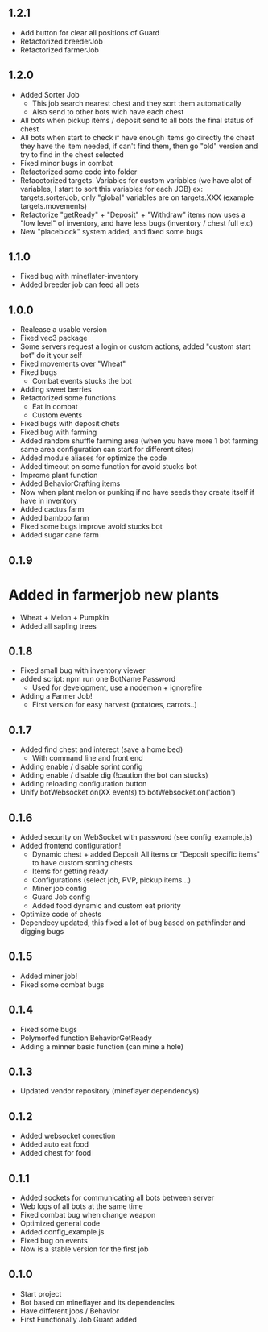 ## 1.2.1
* Add button for clear all positions of Guard
* Refactorized breederJob
* Refactorized farmerJob
## 1.2.0
* Added Sorter Job
  * This job search nearest chest and they sort them automatically
  * Also send to other bots wich have each chest
* All bots when pickup items / deposit send to all bots the final status of chest
* All bots when start to check if have enough items go directly the chest they have the item needed, if can't find them, then go "old" version and try to find in the chest selected
* Fixed minor bugs in combat
* Refactorized some code into folder
* Refacotorized targets. Variables for custom variables (we have alot of variables, I start to sort this variables for each JOB) ex: targets.sorterJob, only "global" variables are on targets.XXX (example targets.movements)
* Refactorize "getReady" + "Deposit" + "Withdraw" items now uses a "low level" of inventory, and have less bugs (inventory / chest full etc)
* New "placeblock" system added, and fixed some bugs

## 1.1.0
* Fixed bug with mineflater-inventory
* Added breeder job can feed all pets
## 1.0.0
* Realease a usable version
* Fixed vec3 package
* Some servers request a login or custom actions, added "custom start bot" do it your self
* Fixed movements over "Wheat"
* Fixed bugs
  * Combat events stucks the bot
* Adding sweet berries
* Refactorized some functions
  * Eat in combat
  * Custom events
* Fixed bugs with deposit chets
* Fixed bug with farming
* Added random shuffle farming area (when you have more 1 bot farming same area configuration can start for different sites)
* Added module aliases for optimize the code
* Added timeout on some function for avoid stucks bot
* Improme plant function
* Added BehaviorCrafting items
* Now when plant melon or punking if no have seeds they create itself if have in inventory
* Added cactus farm
* Added bamboo farm
* Fixed some bugs improve avoid stucks bot
* Added sugar cane farm


## 0.1.9
# Added in farmerjob new plants
  * Wheat + Melon + Pumpkin
  * Added all sapling trees
## 0.1.8
* Fixed small bug with inventory viewer
* added script: npm run one BotName Password
  * Used for development, use a nodemon + ignorefire
* Adding a Farmer Job!
  * First version for easy harvest (potatoes, carrots..)
## 0.1.7
* Added find chest and interect (save a home bed)
  * With command line and front end
* Adding enable / disable sprint config
* Adding enable / disable dig (!caution the bot can stucks)
* Adding reloading configuration button
* Unify botWebsocket.on(XX events) to botWebsocket.on('action')
## 0.1.6
* Added security on WebSocket with password (see config_example.js)
* Added frontend configuration!
  * Dynamic chest + added Deposit All items or "Deposit specific items" to have custom sorting chests
  * Items for getting ready
  * Configurations (select job, PVP, pickup items...)
  * Miner job config
  * Guard Job config
  * Added food dynamic and custom eat priority
* Optimize code of chests
* Dependecy updated, this fixed a lot of bug based on pathfinder and digging bugs
## 0.1.5
* Added miner job!
* Fixed some combat bugs
## 0.1.4
* Fixed some bugs
* Polymorfed function BehaviorGetReady
* Adding a minner basic function (can mine a hole)
## 0.1.3
* Updated vendor repository (mineflayer dependencys)
## 0.1.2
* Added websocket conection
* Added auto eat food
* Added chest for food
## 0.1.1
* Added sockets for communicating all bots between server
* Web logs of all bots at the same time
* Fixed combat bug when change weapon
* Optimized general code
* Added config_example.js
* Fixed bug on events
* Now is a stable version for the first job
## 0.1.0
* Start project
* Bot based on mineflayer and its dependencies
* Have different jobs / Behavior
* First Functionally Job Guard added